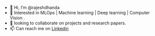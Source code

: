 - 👋 Hi, I’m @rajeshdhanda
- 👀 Interested in MLOps | Machine learning |  Deep learning | Computer Vision . 
- 💞️ looking to collaborate on projects and research papers. 
- 📫 Can reach me on [Linkedin](https://www.linkedin.com/in/rajesh-dhanda/)

<!---
rajeshdhanda/rajeshdhanda is a ✨ special ✨ repository because its `README.md` (this file) appears on your GitHub profile.
You can click the Preview link to take a look at your changes.
--->
